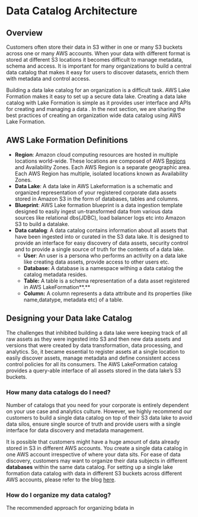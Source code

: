 # Data Catalog Architecture

## Overview

Customers often store their data in S3 wither in one or many S3 buckets across one or many AWS accounts. When your data with different format is stored at different S3 locations it becomes difficult to  manage metadata, schema and access. It is important for many organizations to build a central data catalog that makes it easy for users to discover datasets, enrich them with metadata and control access. 

Building a data lake catalog for an organization is a difficult task. AWS Lake Formation makes it easy to set up a secure data lake. Creating a data lake catalog with Lake Formation is simple as it provides  user interface and APIs for creating and managing a data . In the next section, we are sharing the best practices  of creating an organization wide data catalog using AWS Lake Formation.

## AWS Lake Formation Definitions

* **Region**: Amazon cloud computing resources are hosted in multiple locations world-wide. These locations are composed of AWS [Regions](https://docs.aws.amazon.com/AmazonRDS/latest/UserGuide/Concepts.RegionsAndAvailabilityZones.html) and Availability Zones. Each AWS Region is a separate geographic area. Each AWS Region has multiple, isolated locations known as Availability Zones.
* **Data Lake**:  A data lake in AWS Lakeformation is a schematic and organized representation of your registered corporate data assets stored in Amazon S3 in the form of databases, tables and columns. 
* **Blueprint**:  AWS Lake formation blueprint is a data ingestion template designed to easily ingest un-transformed data from various data sources like relational dbs\(JDBC\), load balancer logs etc into Amazon S3 to build a datalake. 
* **Data catalog**:  A data catalog  contains information about all assets that have been ingested into or curated in the S3 data lake. It is designed to provide an interface for easy discovery of data assets,  security control and to provide a single source of truth for the contents of a data lake.
  * **User**: An user is a persona who performs an activity on a data lake like creating data assets, provide access to other users etc.
  * **Database:** A database is a namespace withing a data catalog  the catalog metadata resides. 
  * **Table:** A table is a schema representation of a data asset registered in AWS LakeFormation**.**
  * **Column:** A column represents a data attribute and its properties \(like name,datatype, metadata etc\) of a table.

## Designing your Data lake Catalog

The challenges that inhibited building a data lake were keeping track of all  raw assets as they were ingested into S3 and then new data assets and versions that were created by data transformation, data processing, and analytics. So, it became essential to register assets at a single location to easily discover assets, manage metadata and define consistent access control policies for all its consumers. The AWS LakeFormation catalog provides a query-able interface of all assets stored in the data lake’s S3 buckets. 

### How many data catalogs do I need?

Number of catalogs that you need for your corporate is entirely dependent on your use case and analytics culture. However, we highly recommend our customers to build a single data catalog on top of their S3 data lake to avoid data silos, ensure single source of truth and provide users with a single interface for data discovery and metadata management. 

It is possible that customers might have a huge amount of data already stored in S3 in different AWS accounts. You create a single data catalog in one AWS account irrespective of where your data sits. For ease of data discovery, customers may want to organize their data subjects in different **databases** within the same data catalog.  For setting up a single lake formation data catalog with data in different S3 buckets across different AWS accounts, please refer to the blog [here](https://aws.amazon.com/blogs/big-data/access-and-manage-data-from-multiple-accounts-from-a-central-aws-lake-formation-account/).

### How do I organize my data catalog?

The recommended approach for organizing bdata in 



